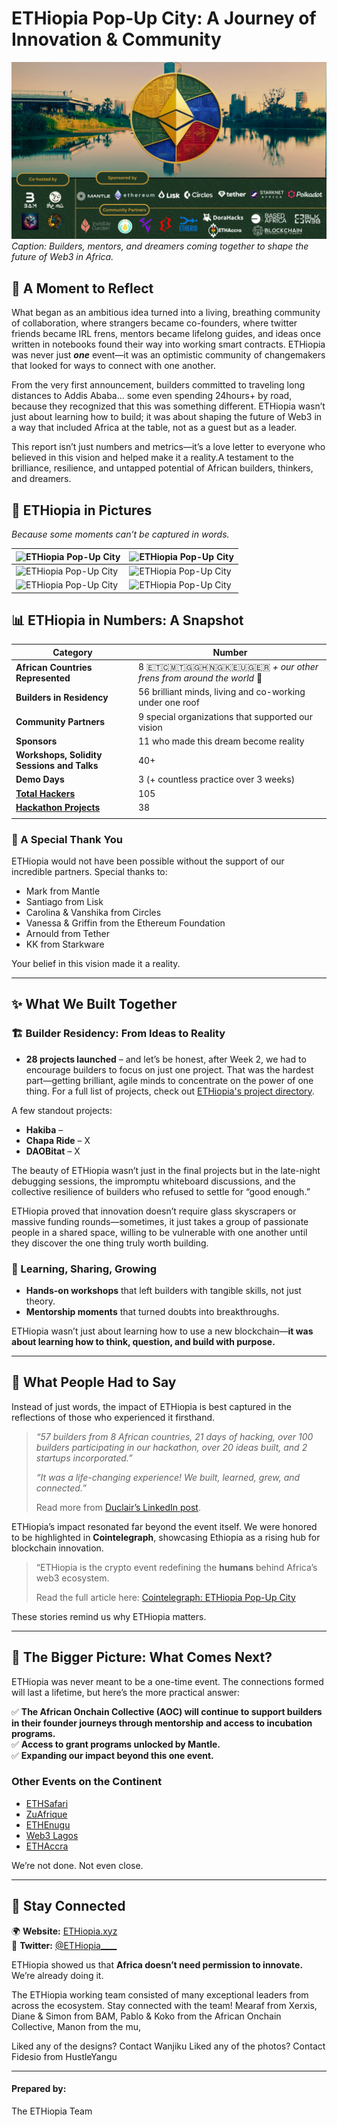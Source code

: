 # **ETHiopia Pop-Up City: A Journey of Innovation & Community**

![ETHiopia Pop-Up City](report1.png)  
_Caption: Builders, mentors, and dreamers coming together to shape the future of Web3 in Africa._

## **💫 A Moment to Reflect**

What began as an ambitious idea turned into a living, breathing community of collaboration, where strangers became co-founders, where twitter friends became IRL frens, mentors became lifelong guides, and ideas once written in notebooks found their way into working smart contracts. ETHiopia was never just **_one_** event—it was an optimistic community of changemakers that looked for ways to connect with one another.

From the very first announcement, builders committed to traveling long distances to Addis Ababa... some even spending 24hours+ by road, because they recognized that this was something different. ETHiopia wasn’t just about learning how to build; it was about shaping the future of Web3 in a way that included Africa at the table, not as a guest but as a leader.

This report isn’t just numbers and metrics—it’s a love letter to everyone who believed in this vision and helped make it a reality.A testament to the brilliance, resilience, and untapped potential of African builders, thinkers, and dreamers.

## **📸 ETHiopia in Pictures**

_Because some moments can’t be captured in words._

| ![ETHiopia Pop-Up City](report2.jpg) | ![ETHiopia Pop-Up City](report3.jpg) |
| ------------------------------------ | ------------------------------------ |
| ![ETHiopia Pop-Up City](report4.jpg) | ![ETHiopia Pop-Up City](report5.jpg) |
| ![ETHiopia Pop-Up City](report6.jpg) | ![ETHiopia Pop-Up City](report7.jpg) |

## **📊 ETHiopia in Numbers: A Snapshot**

| **Category**                                                                        | **Number**                                                     |
| ----------------------------------------------------------------------------------- | -------------------------------------------------------------- |
| **African Countries Represented**                                                   | 8 🇪🇹🇨🇲🇹🇬🇬🇭🇳🇬🇰🇪🇺🇬🇪🇷 _+ our other frens from around the world_ 🫶 |
| **Builders in Residency**                                                           | 56 brilliant minds, living and co-working under one roof       |
| **Community Partners**                                                              | 9 special organizations that supported our vision              |
| **Sponsors**                                                                        | 11 who made this dream become reality                          |
| **Workshops, Solidity Sessions and Talks**                                          | 40+                                                            |
| **Demo Days**                                                                       | 3 (+ countless practice over 3 weeks)                          |
| **[Total Hackers](https://dorahacks.io/hackathon/ethiopiabamhackathon/buidl)**      | 105                                                            |
| **[Hackathon Projects](https://dorahacks.io/hackathon/ethiopiabamhackathon/buidl)** | 38                                                             |
|                                                                                     |

### **🚀 A Special Thank You**

ETHiopia would not have been possible without the support of our incredible partners. Special thanks to:

- Mark from Mantle
- Santiago from Lisk
- Carolina & Vanshika from Circles
- Vanessa & Griffin from the Ethereum Foundation
- Arnould from Tether
- KK from Starkware

Your belief in this vision made it a reality.

---

## **✨ What We Built Together**

### **🏗️ Builder Residency: From Ideas to Reality**

- **28 projects launched** – and let’s be honest, after Week 2, we had to encourage builders to focus on just one project. That was the hardest part—getting brilliant, agile minds to concentrate on the power of one thing. For a full list of projects, check out [ETHiopia's project directory](https://docs.google.com/spreadsheets/d/1PSoMYhmLxf1jsMVBcLrlTqCNQVgJKKtIc4jz6NFIYvM/edit?gid=0#gid=0).

A few standout projects:

- **Hakiba** –
- **Chapa Ride** – X
- **DAOBitat** – X

The beauty of ETHiopia wasn’t just in the final projects but in the late-night debugging sessions, the impromptu whiteboard discussions, and the collective resilience of builders who refused to settle for “good enough.”

ETHiopia proved that innovation doesn’t require glass skyscrapers or massive funding rounds—sometimes, it just takes a group of passionate people in a shared space, willing to be vulnerable with one another until they discover the one thing truly worth building.

### **🎤 Learning, Sharing, Growing**

- **Hands-on workshops** that left builders with tangible skills, not just theory.
- **Mentorship moments** that turned doubts into breakthroughs.

ETHiopia wasn’t just about learning how to use a new blockchain—**it was about learning how to think, question, and build with purpose.**

---

## **💬 What People Had to Say**

Instead of just words, the impact of ETHiopia is best captured in the reflections of those who experienced it firsthand.

> _“57 builders from 8 African countries, 21 days of hacking, over 100 builders participating in our hackathon, over 20 ideas built, and 2 startups incorporated.”_
>
> _“It was a life-changing experience! We built, learned, grew, and connected.”_
>
> Read more from [Duclair’s LinkedIn post](https://www.linkedin.com/posts/duclair-fopa_57-builders-from-8-african-countries-21-activity-7301616450379624448-9lsk?utm_source=share&utm_medium=member_desktop&rcm=ACoAACc1izQBMOS_J12rIGpCgHGp3wNxKUeXWxg).

ETHiopia’s impact resonated far beyond the event itself. We were honored to be highlighted in **Cointelegraph**, showcasing Ethiopia as a rising hub for blockchain innovation.

> “ETHiopia is the crypto event redefining the **humans** behind Africa’s web3 ecosystem.
>
> Read the full article here: [Cointelegraph: ETHiopia Pop-Up City](https://cointelegraph.com/events/events-page/ethiopia/)

These stories remind us why ETHiopia matters.

---

## **📢 The Bigger Picture: What Comes Next?**

ETHiopia was never meant to be a one-time event. The connections formed will last a lifetime, but here’s the more practical answer:

✅ **The African Onchain Collective (AOC) will continue to support builders in their founder journeys through mentorship and access to incubation programs.**  
✅ **Access to grant programs unlocked by Mantle.**  
✅ **Expanding our impact beyond this one event.**

### **Other Events on the Continent**

- [ETHSafari](https://ethsafari.xyz/)
- [ZuAfrique](https://x.com/zuafrique?s=11)
- [ETHEnugu](https://x.com/Eth_Enugu)
- [Web3 Lagos](https://x.com/Web3LagosCon)
- [ETHAccra](https://x.com/ETHAccra?ref_src=twsrc%5Egoogle%7Ctwcamp%5Eserp%7Ctwgr%5Eauthor)

We’re not done. Not even close.

---

## **🔗 Stay Connected**

🌍 **Website:** [ETHiopia.xyz](https://eth-iopia.xyz/)  
📲 **Twitter:** [@ETHiopia\_\_\_\_](https://x.com/ETHiopia____)

ETHiopia showed us that **Africa doesn’t need permission to innovate.** We’re already doing it.

The ETHiopia working team consisted of many exceptional leaders from across the ecosystem. Stay connected with the team! Mearaf from Xerxis, Diane & Simon from BAM, Pablo & Koko from the African Onchain Collective, Manon from the mu,

Liked any of the designs? Contact Wanjiku
Liked any of the photos? Contact Fidesio from HustleYangu

---

#### **Prepared by:**

The ETHiopia Team
